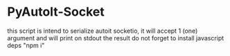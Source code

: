 # PyAutoIt-Socket

this script is intend to serialize autoit socketio, it will accept 1 (one) argument and will print on stdout the result
do not forget to install javascript deps "npm i"
